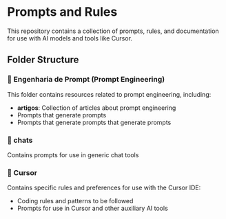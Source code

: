 # Prompts and Rules

This repository contains a collection of prompts, rules, and documentation for use with AI models and tools like Cursor.

## Folder Structure

### 📁 Engenharia de Prompt (Prompt Engineering)
This folder contains resources related to prompt engineering, including:
- **artigos**: Collection of articles about prompt engineering
- Prompts that generate prompts
- Prompts that generate prompts that generate prompts

### 📁 chats
Contains prompts for use in generic chat tools

### 📁 Cursor
Contains specific rules and preferences for use with the Cursor IDE:
- Coding rules and patterns to be followed
- Prompts for use in Cursor and other auxiliary AI tools
